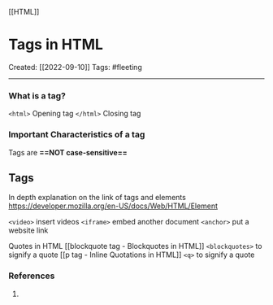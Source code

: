 [[HTML]]

# Tags in HTML
Created:  [[2022-09-10]]
Tags: #fleeting 

---
### What is a tag?
`<html>`    Opening tag
`</html>`  Closing tag

### Important Characteristics of a tag

Tags are **==NOT case-sensitive==**


## Tags 
In depth explanation on the link of tags and elements
https://developer.mozilla.org/en-US/docs/Web/HTML/Element

`<video>` insert videos
`<iframe>` embed another document 
`<anchor>` put a website link

Quotes in HTML
[[blockquote tag - Blockquotes in HTML]]
`<blockquotes>` to signify a quote
[[p tag - Inline Quotations in HTML]]
`<q>` to signify a quote









### References
1. 